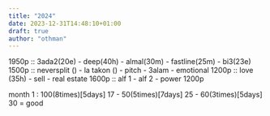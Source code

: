 ```yaml
---
title: "2024"
date: 2023-12-31T14:48:10+01:00
draft: true
author: "othman"
---
```


1950p :: 3ada2(20e) - deep(40h) - almal(30m) - fastline(25m) - bi3(23e)
1500p :: neversplit () - la takon () - pitch - 3alam - emotional
1200p :: love (35h) - sell - real estate
1600p :: alf 1 - alf 2 - power
1200p

month 1 :  100(8times)[5days] 17 - 50(5times)[7days] 25 - 60(3times)[5days] 30 = good
